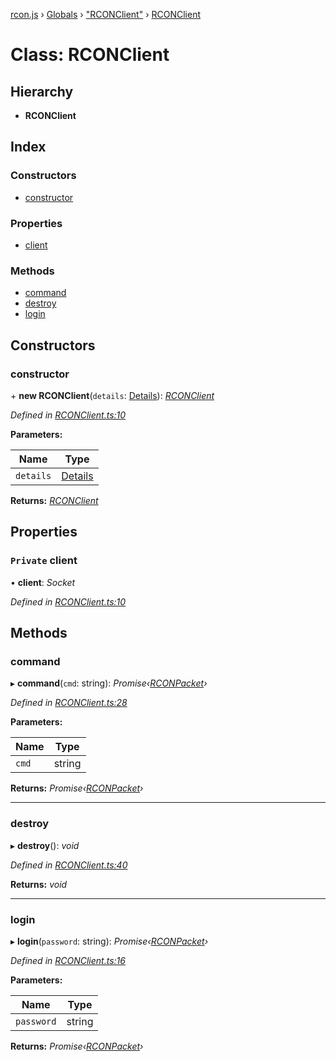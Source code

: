 [rcon.js](../README.md) › [Globals](../globals.md) › ["RCONClient"](../modules/_rconclient_.md) › [RCONClient](_rconclient_.rconclient.md)

# Class: RCONClient

## Hierarchy

* **RCONClient**

## Index

### Constructors

* [constructor](_rconclient_.rconclient.md#constructor)

### Properties

* [client](_rconclient_.rconclient.md#private-client)

### Methods

* [command](_rconclient_.rconclient.md#command)
* [destroy](_rconclient_.rconclient.md#destroy)
* [login](_rconclient_.rconclient.md#login)

## Constructors

###  constructor

\+ **new RCONClient**(`details`: [Details](../modules/_rconclient_.md#details)): *[RCONClient](_rconclient_.rconclient.md)*

*Defined in [RCONClient.ts:10](https://github.com/dylhack/rcon.js/blob/bf1ab7f/src/RCONClient.ts#L10)*

**Parameters:**

Name | Type |
------ | ------ |
`details` | [Details](../modules/_rconclient_.md#details) |

**Returns:** *[RCONClient](_rconclient_.rconclient.md)*

## Properties

### `Private` client

• **client**: *Socket*

*Defined in [RCONClient.ts:10](https://github.com/dylhack/rcon.js/blob/bf1ab7f/src/RCONClient.ts#L10)*

## Methods

###  command

▸ **command**(`cmd`: string): *Promise‹[RCONPacket](../modules/_codec_.md#rconpacket)›*

*Defined in [RCONClient.ts:28](https://github.com/dylhack/rcon.js/blob/bf1ab7f/src/RCONClient.ts#L28)*

**Parameters:**

Name | Type |
------ | ------ |
`cmd` | string |

**Returns:** *Promise‹[RCONPacket](../modules/_codec_.md#rconpacket)›*

___

###  destroy

▸ **destroy**(): *void*

*Defined in [RCONClient.ts:40](https://github.com/dylhack/rcon.js/blob/bf1ab7f/src/RCONClient.ts#L40)*

**Returns:** *void*

___

###  login

▸ **login**(`password`: string): *Promise‹[RCONPacket](../modules/_codec_.md#rconpacket)›*

*Defined in [RCONClient.ts:16](https://github.com/dylhack/rcon.js/blob/bf1ab7f/src/RCONClient.ts#L16)*

**Parameters:**

Name | Type |
------ | ------ |
`password` | string |

**Returns:** *Promise‹[RCONPacket](../modules/_codec_.md#rconpacket)›*
